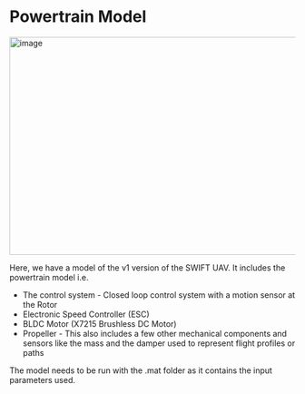 # Powertrain Model

<img width="1100" height="384" alt="image" src="https://github.com/user-attachments/assets/8acba562-bb8f-41f0-ad47-761e1587e3ae" />

Here, we have a model of the v1 version of the SWIFT UAV. It includes the powertrain model i.e.
+ The control system - Closed loop control system with a motion sensor at the Rotor
+ Electronic Speed Controller (ESC)
+ BLDC Motor (X7215 Brushless DC Motor)
+ Propeller - This also includes a few other mechanical components and sensors like the mass and the damper used to represent flight profiles or paths

The model needs to be run with the .mat folder as it contains the input parameters used.

